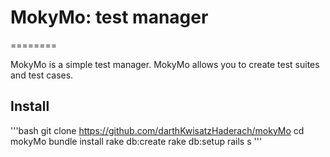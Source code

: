 # MokyMo: test manager
========

MokyMo is a simple test manager. MokyMo allows you to create test suites and test cases.

## Install

'''bash
git clone https://github.com/darthKwisatzHaderach/mokyMo
cd mokyMo
bundle install
rake db:create
rake db:setup
rails s
'''